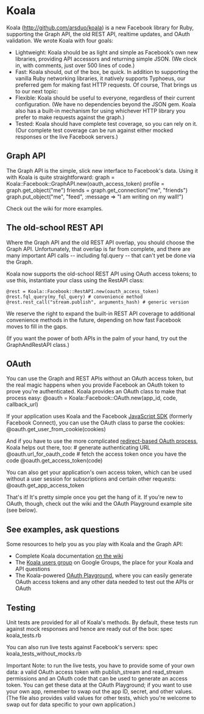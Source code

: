 Koala
====
Koala (<a href="http://github.com/arsduo/koala" target="_blank">http://github.com/arsduo/koala</a>) is a new Facebook library for Ruby, supporting the Graph API, the old REST API, realtime updates, and OAuth validation.  We wrote Koala with four goals: 

* Lightweight: Koala should be as light and simple as Facebook’s own new libraries, providing API accessors and returning simple JSON.  (We clock in, with comments, just over 500 lines of code.)
* Fast: Koala should, out of the box, be quick. In addition to supporting the vanilla Ruby networking libraries, it natively supports Typhoeus, our preferred gem for making fast HTTP requests. Of course, That brings us to our next topic:
* Flexible: Koala should be useful to everyone, regardless of their current configuration.  (We have no dependencies beyond the JSON gem.  Koala also has a built-in mechanism for using whichever HTTP library you prefer to make requests against the graph.)
* Tested: Koala should have complete test coverage, so you can rely on it.  (Our complete test coverage can be run against either mocked responses or the live Facebook servers.)

Graph API
----
The Graph API is the simple, slick new interface to Facebook's data.  Using it with Koala is quite straightforward: 
    graph = Koala::Facebook::GraphAPI.new(oauth_access_token)
    profile = graph.get_object("me")
    friends = graph.get_connection("me", "friends")
    graph.put_object("me", "feed", :message => "I am writing on my wall!")

Check out the wiki for more examples.

The old-school REST API
-----
Where the Graph API and the old REST API overlap, you should choose the Graph API.  Unfortunately, that overlap is far from complete, and there are many important API calls -- including fql.query -- that can't yet be done via the Graph.  

Koala now supports the old-school REST API using OAuth access tokens; to use this, instantiate your class using the RestAPI class:

	@rest = Koala::Facebook::RestAPI.new(oauth_access_token)
	@rest.fql_query(my_fql_query) # convenience method
	@rest.rest_call("stream.publish", arguments_hash) # generic version
	
We reserve the right to expand the built-in REST API coverage to additional convenience methods in the future, depending on how fast Facebook moves to fill in the gaps.  

(If you want the power of both APIs in the palm of your hand, try out the GraphAndRestAPI class.)

OAuth
-----
You can use the Graph and REST APIs without an OAuth access token, but the real magic happens when you provide Facebook an OAuth token to prove you're authenticated.  Koala provides an OAuth class to make that process easy:
     @oauth = Koala::Facebook::OAuth.new(app\_id, code, callback\_url)

If your application uses Koala and the Facebook [JavaScript SDK](http://github.com/facebook/connect-js) (formerly Facebook Connect), you can use the OAuth class to parse the cookies:
    @oauth.get\_user\_from_cookie(cookies)

And if you have to use the more complicated [redirect-based OAuth process](http://developers.facebook.com/docs/authentication/), Koala helps out there, too:
	# generate authenticating URL
	@oauth.url\_for\_oauth_code
	# fetch the access token once you have the code
	@oauth.get\_access_token(code)

You can also get your application's own access token, which can be used without a user session for subscriptions and certain other requests:
    @oauth.get\_app\_access_token

That's it!  It's pretty simple once you get the hang of it.  If you're new to OAuth, though, check out the wiki and the OAuth Playground example site (see below).

See examples, ask questions
-----
Some resources to help you as you play with Koala and the Graph API:

* Complete Koala documentation <a href="http://wiki.github.com/arsduo/koala/">on the wiki</a>
* The <a href="http://groups.google.com/group/koala-users">Koala users group</a> on Google Groups, the place for your Koala and API questions
* The Koala-powered <a href="http://oauth.twoalex.com" target="_blank">OAuth Playground</a>, where you can easily generate OAuth access tokens and any other data needed to test out the APIs or OAuth

Testing
-----

Unit tests are provided for all of Koala's methods.  By default, these tests run against mock responses and hence are ready out of the box: 
    spec koala_tests.rb

You can also run live tests against Facebook's servers:
    spec koala_tests_without_mocks.rb

Important Note: to run the live tests, you have to provide some of your own data: a valid OAuth access token with publish\_stream and read\_stream permissions and an OAuth code that can be used to generate an access token.  You can get these data at the OAuth Playground; if you want to use your own app, remember to swap out the app ID, secret, and other values.  (The file also provides valid values for other tests, which you're welcome to swap out for data specific to your own application.)